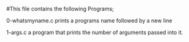 #This file contains the following Programs;

0-whatsmyname.c prints a programs name followed by a new line

1-args.c a program that prints the number of arguments passed into it.


